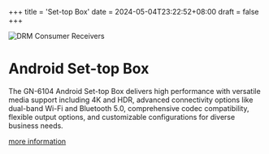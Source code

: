 +++
title = 'Set-top Box'
date = 2024-05-04T23:22:52+08:00
draft = false
+++

<div class="product-list-container">
    <div class="product-list-image">
        <img src="/img/products/android_stb.png" alt="DRM Consumer Receivers">
    </div>
    <div class="product-list-details">
        <h1>Android Set-top Box</h1>
        <p>The GN-6104 Android Set-top Box delivers high performance with versatile media support including 4K and HDR, advanced connectivity options like dual-band Wi-Fi and Bluetooth 5.0, comprehensive codec compatibility, flexible output options, and customizable configurations for diverse business needs.</p>
        <a href="/products/android_stb" class="product-list-button">more information</a>
    </div>
</div>